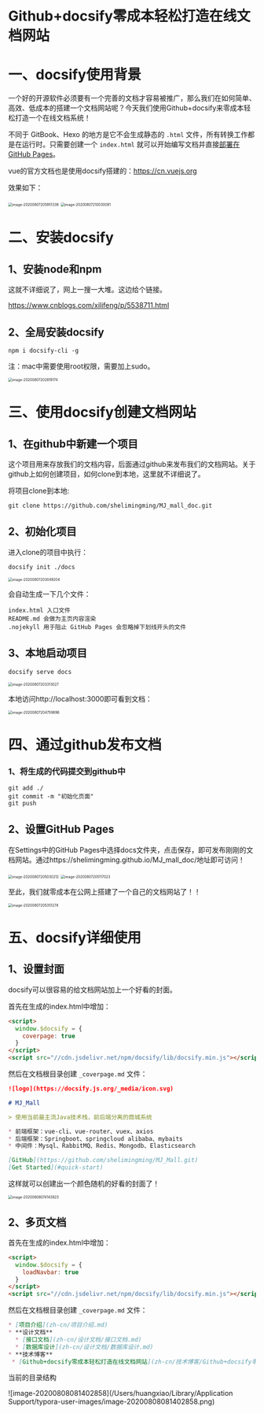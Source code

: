 # Github+docsify零成本轻松打造在线文档网站

# 一、docsify使用背景

一个好的开源软件必须要有一个完善的文档才容易被推广，那么我们在如何简单、高效、低成本的搭建一个文档网站呢？今天我们使用Github+docsify来零成本轻松打造一个在线文档系统！

不同于 GitBook、Hexo 的地方是它不会生成静态的 `.html` 文件，所有转换工作都是在运行时。只需要创建一个 `index.html` 就可以开始编写文档并直接[部署在 GitHub Pages](https://docsify.js.org/#/zh-cn/deploy)。

vue的官方文档也是使用docsify搭建的：https://cn.vuejs.org

效果如下：

<img src="static/image-20200807205951338.png" alt="image-20200807205951338" style="zoom:50%;" />

<img src="static/image-20200807210030081.png" alt="image-20200807210030081" style="zoom:50%;" />

# 二、安装docsify

## 1、安装node和npm

这就不详细说了，网上一搜一大堆。这边给个链接。

https://www.cnblogs.com/xilifeng/p/5538711.html

## 2、全局安装docsify

```shell
npm i docsify-cli -g
```

注：mac中需要使用root权限，需要加上sudo。

<img src="static/image-20200807202819174.png" alt="image-20200807202819174" style="zoom:50%;" />

# 三、使用docsify创建文档网站

## 1、在github中新建一个项目

这个项目用来存放我们的文档内容，后面通过github来发布我们的文档网站。关于github上如何创建项目，如何clone到本地，这里就不详细说了。

将项目clone到本地:

`git clone https://github.com/shelimingming/MJ_mall_doc.git`

## 2、初始化项目

进入clone的项目中执行：

```shell
docsify init ./docs
```

<img src="static/image-20200807203049204.png" alt="image-20200807203049204" style="zoom:50%;" />

会自动生成一下几个文件：

```
index.html 入口文件
README.md 会做为主页内容渲染
.nojekyll 用于阻止 GitHub Pages 会忽略掉下划线开头的文件
```

## 3、本地启动项目

```shell
docsify serve docs
```

<img src="static/image-20200807203313027.png" alt="image-20200807203313027" style="zoom:50%;" />

本地访问http://localhost:3000即可看到文档：

<img src="static/image-20200807204759896.png" alt="image-20200807204759896" style="zoom:50%;" />

# 四、通过github发布文档

### 1、将生成的代码提交到github中

```shell
git add ./
git commit -m "初始化页面"
git push
```

## 2、设置GitHub Pages

在Settings中的GitHub Pages中选择docs文件夹，点击保存，即可发布刚刚的文档网站。通过https://shelimingming.github.io/MJ_mall_doc/地址即可访问！

<img src="static/image-20200807205030212.png" alt="image-20200807205030212" style="zoom:50%;" />

<img src="static/image-20200807205117023.png" alt="image-20200807205117023" style="zoom:50%;" />

至此，我们就零成本在公网上搭建了一个自己的文档网站了！！

<img src="static/image-20200807205351274.png" alt="image-20200807205351274" style="zoom:50%;" />

# 五、docsify详细使用

## 1、设置封面

docsify可以很容易的给文档网站加上一个好看的封面。

首先在生成的index.html中增加：

```html
<script>
  window.$docsify = {
    coverpage: true
  }
</script>
<script src="//cdn.jsdelivr.net/npm/docsify/lib/docsify.min.js"></script>
```

然后在文档根目录创建 `_coverpage.md` 文件：

```markdown
![logo](https://docsify.js.org/_media/icon.svg)

# MJ_Mall

> 使用当前最主流Java技术栈，前后端分离的商城系统

* 前端框架：vue-cli、vue-router、vuex、axios
* 后端框架：Springboot、springcloud alibaba、mybaits
* 中间件：Mysql、RabbitMQ、Redis、Mongodb、Elasticsearch

[GitHub](https://github.com/shelimingming/MJ_Mall.git)
[Get Started](#quick-start)
```

这样就可以创建出一个颜色随机的好看的封面了！

<img src="static/image-20200808074143823.png" alt="image-20200808074143823" style="zoom:50%;" />

## 2、多页文档

首先在生成的index.html中增加：

```html
<script>
  window.$docsify = {
    loadNavbar: true
  }
</script>
<script src="//cdn.jsdelivr.net/npm/docsify/lib/docsify.min.js"></script>
```

然后在文档根目录创建 `_coverpage.md` 文件：

```markdown
* [项目介绍](zh-cn/项目介绍.md)
* **设计文档**
  * [接口文档](zh-cn/设计文档/接口文档.md)
  * [数据库设计](zh-cn/设计文档/数据库设计.md)
* **技术博客**
 * [Github+docsify零成本轻松打造在线文档网站](zh-cn/技术博客/Github+docsify零成本轻松打造在线文档.md)
```

当前的目录结构

![image-20200808081402858](/Users/huangxiao/Library/Application Support/typora-user-images/image-20200808081402858.png)